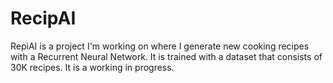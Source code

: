 # RecipAI
RepiAI is a project I'm working on where I generate new cooking recipes with a Recurrent Neural Network. It is trained with a dataset that consists of 30K recipes. It is a working in progress.
